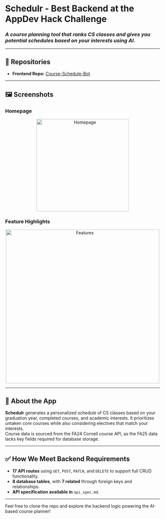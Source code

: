 # Schedulr - Best Backend at the AppDev Hack Challenge

### *A course planning tool that ranks CS classes and gives you potential schedules based on your interests using AI.*

---

## 🔗 Repositories

- **Frontend Repo:** [Course-Schedule-Bot](https://github.com/theREALevan/Course-Schedule-Bot)

---

## 🖼️ Screenshots

### Homepage
<p align="center">
  <img src="images/homepage.png" alt="Homepage" width="300"/>
</p>

### Feature Highlights
<p align="center">
  <img src="images/features.png" alt="Features" width="500"/>
</p>

---
## 🧠 About the App

**Schedulr** generates a personalized schedule of CS classes based on your graduation year, completed courses, and academic interests. It prioritizes untaken core courses while also considering electives that match your interests.  
Course data is sourced from the FA24 Cornell course API, as the FA25 data lacks key fields required for database storage.

---

## ✅ How We Meet Backend Requirements

- **17 API routes** using `GET`, `POST`, `PATCH`, and `DELETE` to support full CRUD functionality.
- **8 database tables**, with **7 related** through foreign keys and relationships.
- **API specification available in** `api_spec.md`.

---

Feel free to clone the repo and explore the backend logic powering the AI-based course planner!
